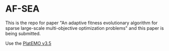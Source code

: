 # AF-SEA


This is the repo for paper "An adaptive fitness evolutionary algorithm for sparse large-scale multi-objective optimization problems" and this paper is being submitted.

Use the [PlatEMO v3.5](https://github.com/BIMK/PlatEMO/releases/tag/v3.5)
